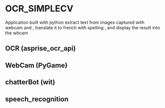 # OCR_SIMPLECV
Application built with python extract text from images captured with webcam and , translate it to french with spelling , and display the result into the wbcam


##  OCR (asprise_ocr_api)
##  WebCam (PyGame)
##  chatterBot (wit)
## speech_recognition 
